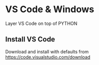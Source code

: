 # VS Code & Windows
Layer VS Code on top of PYTHON

## Install VS Code 
Download and install with defaults from https://code.visualstudio.com/download
